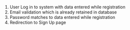 1. User Log in to system with data entered while registration
2. Email validation which is already retained in database
3. Password matches to data entered while registration
4. Redirection to Sign Up page
```
